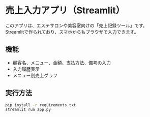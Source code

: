 
# 売上入力アプリ（Streamlit）

このアプリは、エステサロンや美容室向けの「売上記録ツール」です。
Streamlitで作られており、スマホからもブラウザで入力できます。

## 機能
- 顧客名、メニュー、金額、支払方法、備考の入力
- 入力履歴表示
- メニュー別売上グラフ

## 実行方法
```bash
pip install -r requirements.txt
streamlit run app.py
```
